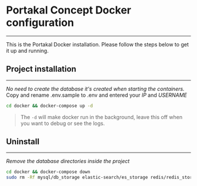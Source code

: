 # Portakal Concept Docker configuration
***
This is the Portakal Docker installation. Please follow the steps below to get it up and running.

## Project installation
***
_No need to create the database it's created when starting the containers._
Copy and rename .env.sample to .env and entered your *IP* and *USERNAME*

```bash
cd docker && docker-compose up -d
```
>The `-d` will make docker run in the background, leave this off when you want to debug or see the logs.

## Uninstall
***
_Remove the database directories inside the project_
```bash
cd docker && docker-compose down
sudo rm -Rf mysql/db_storage elastic-search/es_storage redis/redis_storage 
```

